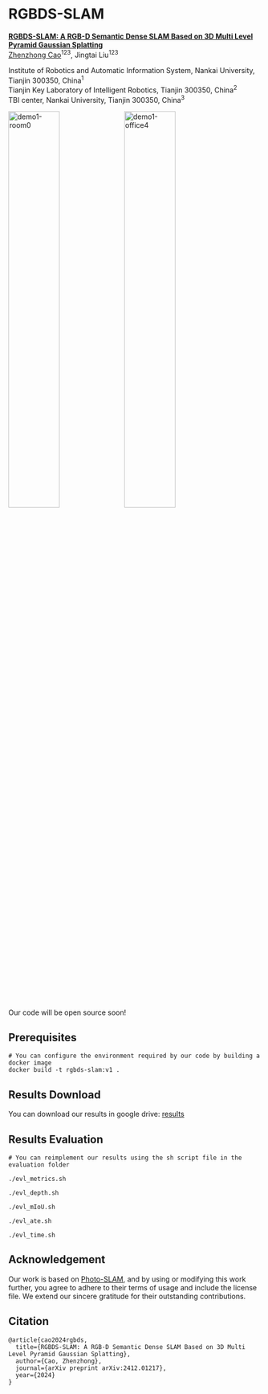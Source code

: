 # RGBDS-SLAM

[**RGBDS-SLAM: A RGB-D Semantic Dense SLAM Based on 3D Multi Level Pyramid Gaussian Splatting**](https://arxiv.org/pdf/2412.01217) <br>
[Zhenzhong Cao](https://zhenzhongcao.github.io/)<sup>123</sup>,  Jingtai Liu<sup>123</sup> <br>

Institute of Robotics and Automatic Information System, Nankai University, Tianjin 300350, China<sup>1</sup> <br>
Tianjin Key Laboratory of Intelligent Robotics, Tianjin 300350, China<sup>2</sup> <br>
TBI center, Nankai University, Tianjin 300350, China<sup>3</sup> <br>

<div>
<img src="https://github.com/zhenzhongcao/RGBDS-SLAM/blob/main/demo/demo1-office4.gif" alt="demo1-room0" width="45%">
<img src="https://github.com/zhenzhongcao/RGBDS-SLAM/blob/main/demo/demo1-room0.gif" alt="demo1-office4" width="45%">
</div>
<!-- ![image](https://github.com/zhenzhongcao/RGBDS-SLAM/blob/main/demo/RGBDS-SLAM.gif "rgbds-slam") -->

<br>

Our code will be open source soon!

## Prerequisites
```
# You can configure the environment required by our code by building a docker image
docker build -t rgbds-slam:v1 .
```

## Results Download

You can download our results in google drive: [results](https://drive.google.com/file/d/1Ksz1fA6a7VpWZ8ifL41SSZxVdjmtO-ax/view?usp=sharing)


## Results Evaluation
```
# You can reimplement our results using the sh script file in the evaluation folder

./evl_metrics.sh

./evl_depth.sh

./evl_mIoU.sh

./evl_ate.sh

./evl_time.sh
```

## Acknowledgement
Our work is based on [Photo-SLAM](https://github.com/HuajianUP/Photo-SLAM), and by using or modifying this work further, you agree to adhere to their terms of usage and include the license file. We extend our sincere gratitude for their outstanding contributions.

## Citation
```
@article{cao2024rgbds,
  title={RGBDS-SLAM: A RGB-D Semantic Dense SLAM Based on 3D Multi Level Pyramid Gaussian Splatting},
  author={Cao, Zhenzhong},
  journal={arXiv preprint arXiv:2412.01217},
  year={2024}
}
```